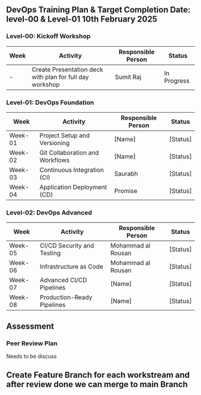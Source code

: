 ## DevOps Training Plan & Target Completion Date: level-00 & Level-01 10th February 2025

### Level-00: Kickoff Workshop

| Week  | Activity   | Responsible Person | Status |
|--------|------------|--------------------|--------|
| -      | Create Presentation deck with plan for full day workshop | Sumit Raj             | In Progress |

### Level-01: DevOps Foundation

| Week  | Activity                                  | Responsible Person | Status |
|--------|------------------------------------------|--------------------|--------|
| Week-01 | Project Setup and Versioning          | [Name]             | [Status] |
| Week-02 | Git Collaboration and Workflows       | [Name]             | [Status] |
| Week-03 | Continuous Integration (CI)              | Saurabh             | [Status] |
| Week-04 | Application Deployment  (CD)           | Promise          | [Status] |

### Level-02: DevOps Advanced

| Week  | Activity                                | Responsible Person | Status |
|--------|----------------------------------------|--------------------|--------|
| Week-05 | CI/CD Security and Testing         | Mohammad al Rousan            | [Status] |
| Week-06 | Infrastructure as Code             | Mohammad al Rousan             | [Status] |
| Week-07 | Advanced CI/CD Pipelines           | [Name]             | [Status] |
| Week-08 | Production-Ready Pipelines         | [Name]             | [Status] |

## Assessment
### Peer Review Plan

Needs to be discuss

## Create Feature Branch for each workstream and after review done we can merge to main Branch

